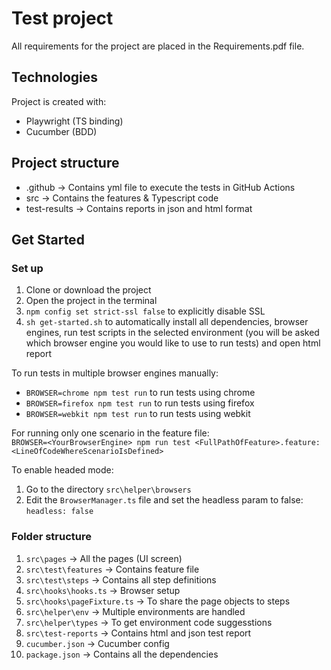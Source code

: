 # Test project
All requirements for the project are placed in the Requirements.pdf file.

## Technologies
Project is created with:
* Playwright (TS binding)
* Cucumber (BDD)

## Project structure
* .github -> Contains yml file to execute the tests in GitHub Actions
* src -> Contains the features & Typescript code
* test-results -> Contains reports in json and html format

## Get Started
### Set up
1. Clone or download the project
2. Open the project in the terminal
3. `npm config set strict-ssl false` to explicitly disable SSL
4. `sh get-started.sh` to automatically install all dependencies, browser engines, run test scripts in the selected environment (you will be asked which browser engine you would like to use to run tests) and open html report
    
To run tests in multiple browser engines manually:
* `BROWSER=chrome npm test run` to run tests using chrome
* `BROWSER=firefox npm test run` to run tests using firefox
* `BROWSER=webkit npm test run` to run tests using webkit  
  
For running only one scenario in the feature file:  
`BROWSER=<YourBrowserEngine> npm run test <FullPathOfFeature>.feature:<LineOfCodeWhereScenarioIsDefined>`  
  
To enable headed mode:  
1. Go to the directory `src\helper\browsers`
2. Edit the `BrowserManager.ts` file and set the headless param to false: `headless: false`  

### Folder structure
1. `src\pages` -> All the pages (UI screen)
2. `src\test\features` -> Contains feature file
3. `src\test\steps` -> Contains all step definitions
4. `src\hooks\hooks.ts` -> Browser setup
5. `src\hooks\pageFixture.ts` -> To share the page objects to steps
6. `src\helper\env` -> Multiple environments are handled
7. `src\helper\types` -> To get environment code suggesstions
8. `src\test-reports` -> Contains html and json test report
9. `cucumber.json` -> Cucumber config
10. `package.json` -> Contains all the dependencies
